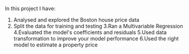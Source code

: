In this project I have:

  1. Analysed and explored the Boston house price data
  2. Split the data for training and testing
  3.Ran a Multivariable Regression
  4.Evaluated the model's coefficients and residuals
  5.Used data transformation to improve your model performance
  6.Used the right model to estimate a property price
